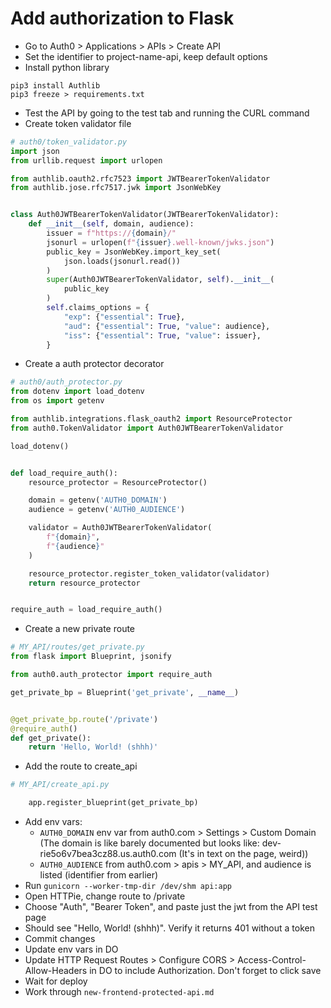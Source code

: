
# Add authorization to Flask
* Go to Auth0 > Applications > APIs > Create API
* Set the identifier to project-name-api, keep default options
* Install python library
```shell
pip3 install Authlib 
pip3 freeze > requirements.txt
```
* Test the API by going to the test tab and running the CURL command
* Create token validator file
```python
# auth0/token_validator.py
import json
from urllib.request import urlopen

from authlib.oauth2.rfc7523 import JWTBearerTokenValidator
from authlib.jose.rfc7517.jwk import JsonWebKey


class Auth0JWTBearerTokenValidator(JWTBearerTokenValidator):
    def __init__(self, domain, audience):
        issuer = f"https://{domain}/"
        jsonurl = urlopen(f"{issuer}.well-known/jwks.json")
        public_key = JsonWebKey.import_key_set(
            json.loads(jsonurl.read())
        )
        super(Auth0JWTBearerTokenValidator, self).__init__(
            public_key
        )
        self.claims_options = {
            "exp": {"essential": True},
            "aud": {"essential": True, "value": audience},
            "iss": {"essential": True, "value": issuer},
        }
```
* Create a auth protector decorator
```python
# auth0/auth_protector.py
from dotenv import load_dotenv
from os import getenv

from authlib.integrations.flask_oauth2 import ResourceProtector
from auth0.TokenValidator import Auth0JWTBearerTokenValidator

load_dotenv()


def load_require_auth():
    resource_protector = ResourceProtector()

    domain = getenv('AUTH0_DOMAIN')
    audience = getenv('AUTH0_AUDIENCE')

    validator = Auth0JWTBearerTokenValidator(
        f"{domain}",
        f"{audience}"
    )

    resource_protector.register_token_validator(validator)
    return resource_protector


require_auth = load_require_auth()

```
* Create a new private route
```python
# MY_API/routes/get_private.py
from flask import Blueprint, jsonify

from auth0.auth_protector import require_auth

get_private_bp = Blueprint('get_private', __name__)


@get_private_bp.route('/private')
@require_auth()
def get_private():
    return 'Hello, World! (shhh)'

```
* Add the route to create_api
```python
# MY_API/create_api.py

    app.register_blueprint(get_private_bp)
```
* Add env vars:
  * `AUTH0_DOMAIN` env var from auth0.com > Settings > Custom Domain (The domain is like barely documented but looks like: dev-rie5o6v7bea3cz88.us.auth0.com (It's in text on the page, weird))
  * `AUTH0_AUDIENCE` from auth0.com > apis > MY_API, and audience is listed (identifier from earlier)
* Run `gunicorn --worker-tmp-dir /dev/shm api:app`
* Open HTTPie, change route to /private
* Choose "Auth", "Bearer Token", and paste just the jwt from the API test page
* Should see "Hello, World! (shhh)". Verify it returns 401 without a token
* Commit changes
* Update env vars in DO
* Update HTTP Request Routes > Configure CORS > Access-Control-Allow-Headers in DO to include Authorization. Don't forget to click save
* Wait for deploy 
* Work through `new-frontend-protected-api.md`